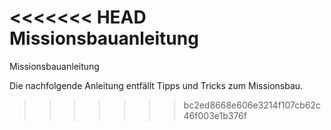 <<<<<<< HEAD
**Missionsbauanleitung**
=======
Missionsbauanleitung

Die nachfolgende Anleitung entfällt Tipps und Tricks zum Missionsbau.
>>>>>>> bc2ed8668e606e3214f107cb62c46f003e1b376f
